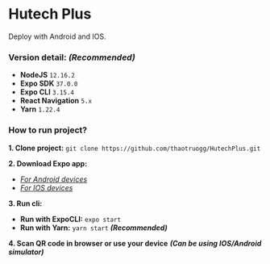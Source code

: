 # Hutech Plus
Deploy with Android and IOS.
### Version detail: ***(Recommended)*** 
- **NodeJS** ```12.16.2```
- **Expo SDK** ```37.0.0```
- **Expo CLI** ```3.15.4```
- **React Navigation** ```5.x```
- **Yarn** ```1.22.4```
### How to run project?
**1. Clone project:** ```git clone https://github.com/thaotruogg/HutechPlus.git```

**2. Download Expo app:**
  - *[For Android devices](https://play.google.com/store/apps/details?id=host.exp.exponent&hl=vi)*
  - *[For IOS devices](https://apps.apple.com/us/app/expo-client/id982107779)*

**3. Run cli:**
  - **Run with ExpoCLI:** ```expo start```
  - **Run with Yarn:** ```yarn start``` ***(Recommended)***

**4. Scan QR code in browser or use your device** ***(Can be using IOS/Android simulator)***
